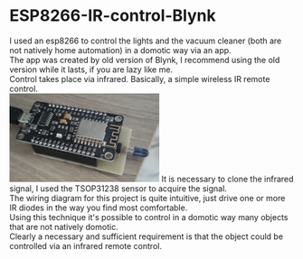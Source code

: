 # ESP8266-IR-control-Blynk
I used an esp8266 to control the lights and the vacuum cleaner (both are not natively home automation) in a domotic way via an app.<br />
The app was created by old version of Blynk, I recommend using the old version while it lasts, if you are lazy like me.<br />
Control takes place via infrared. Basically, a simple wireless IR remote control.<br />
<img src="wireless_IR_control.jpg" width="265">
It is necessary to clone the infrared signal, I used the TSOP31238 sensor to acquire the signal.<br />
The wiring diagram for this project is quite intuitive, just drive one or more IR diodes in the way you find most comfortable.<br />
Using this technique it's possible to control in a domotic way many objects that are not natively domotic.<br />
Clearly a necessary and sufficient requirement is that the object could be controlled via an infrared remote control.
